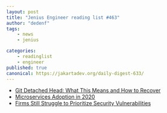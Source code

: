 ```yaml
---
layout: post
title: "Jenius Engineer reading list #463"
author: "dedenf"
tags:
    - news
    - jenius

categories:
    - readinglist
    - engineer
published: true
canonical: https://jakartadev.org/daily-digest-633/
---
```


- [Git Detached Head: What This Means and How to Recover](https://stackshare.io/cloudbees/git-detached-head-what-this-means-and-how-to-recover)
- [Microservices Adoption in 2020](https://www.oreilly.com/radar/microservices-adoption-in-2020/)
- [Firms Still Struggle to Prioritize Security Vulnerabilities](https://www.darkreading.com/vulnerabilities---threats/vulnerability-management/firms-still-struggle-to-prioritize-security-vulnerabilities/d/d-id/1338687)
